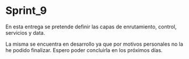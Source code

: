 # Sprint_9

En esta entrega se pretende definir las capas de enrutamiento, control, servicios y data.

La misma se encuentra en desarrollo ya que por motivos personales no la he podido finalizar. Espero poder concluirla en los próximos días.